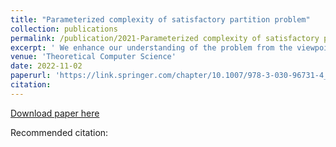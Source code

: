 ```yaml
---
title: "Parameterized complexity of satisfactory partition problem"
collection: publications
permalink: /publication/2021-Parameterized complexity of satisfactory partition problem
excerpt: ' We enhance our understanding of the problem from the viewpoint of parameterized complexity. The main results of the paper are the following: (1) Satisfactory Partition is polynomial-time solvable for block graphs, (2) Satisfactory Partition and Balanced Satisfactory Partition are fixed parameter tractable (FPT) when parameterized by neighbourhood diversity. (3) Satisfactory Partition and its balanced version can be solved in polynomial time for graphs of bounded clique-width, and (4) Balanced Satisfactory Partition is W[1]-hard when parameterized by treewidth.'
venue: 'Theoretical Computer Science'
date: 2022-11-02
paperurl: 'https://link.springer.com/chapter/10.1007/978-3-030-96731-4_19'
citation: 
---
```


[Download paper here]([https://arxiv.org/abs/2110.15757](https://www.sciencedirect.com/science/article/abs/pii/S0020019022000102))

Recommended citation: 
